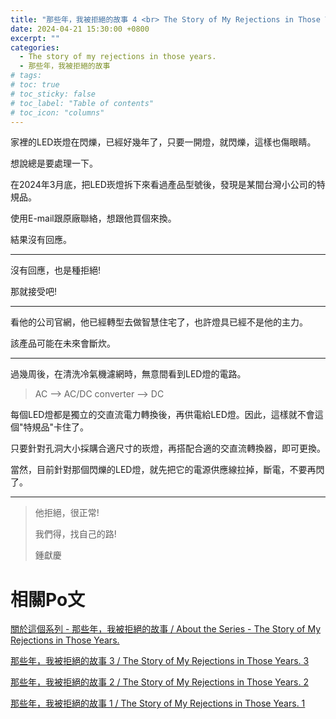 ```yaml
---
title: "那些年，我被拒絕的故事 4 <br> The Story of My Rejections in Those Years. 4"
date: 2024-04-21 15:30:00 +0800
excerpt: ""
categories: 
  - The story of my rejections in those years.
  - 那些年，我被拒絕的故事
# tags:
# toc: true
# toc_sticky: false
# toc_label: "Table of contents"
# toc_icon: "columns"
---
```


家裡的LED崁燈在閃爍，已經好幾年了，只要一開燈，就閃爍，這樣也傷眼睛。

想說總是要處理一下。

在2024年3月底，把LED崁燈拆下來看過產品型號後，發現是某間台灣小公司的特規品。

使用E-mail跟原廠聯絡，想跟他買個來換。

結果沒有回應。

-----

沒有回應，也是種拒絕!

那就接受吧!

-----

看他的公司官網，他已經轉型去做智慧住宅了，也許燈具已經不是他的主力。

該產品可能在未來會斷炊。

-----

過幾周後，在清洗冷氣機濾網時，無意間看到LED燈的電路。

> AC --> AC/DC converter --> DC 

每個LED燈都是獨立的交直流電力轉換後，再供電給LED燈。因此，這樣就不會這個"特規品"卡住了。

只要針對孔洞大小採購合適尺寸的崁燈，再搭配合適的交直流轉換器，即可更換。

當然，目前針對那個閃爍的LED燈，就先把它的電源供應線拉掉，斷電，不要再閃了。

-----

> 他拒絕，很正常!
> 
> 我們得，找自己的路!
>
> 鍾獻慶

# 相關Po文

[關於這個系列 - 那些年，我被拒絕的故事 / 
About the Series - The Story of My Rejections in Those Years.](<https://hsienching.github.io/2024/04/22/About-the-Series-the-Story-of-My-Rejections-in-Those-Years/>)

[那些年，我被拒絕的故事 3 / The Story of My Rejections in Those Years. 3](<https://hsienching.github.io/2024/04/20/The-Story-of-My-Rejections-in-Those-Years-003/>)

[那些年，我被拒絕的故事 2 / The Story of My Rejections in Those Years. 2](<https://hsienching.github.io/2024/04/19/The-Story-of-My-Rejections-in-Those-Years-002/>)

[那些年，我被拒絕的故事 1 / The Story of My Rejections in Those Years. 1](<https://hsienching.github.io/2024/04/18/The-Story-of-My-Rejections-in-Those-Years-001/>)
